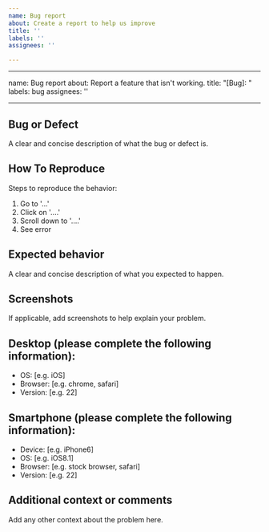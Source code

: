 ```yaml
---
name: Bug report
about: Create a report to help us improve
title: ''
labels: ''
assignees: ''

---
```


---
name: Bug report
about: Report a feature that isn't working.
title: "[Bug]: "
labels: bug
assignees: ''

---

## Bug or Defect
A clear and concise description of what the bug or defect is.

## How To Reproduce
Steps to reproduce the behavior:
1. Go to '...'
2. Click on '....'
3. Scroll down to '....'
4. See error

## Expected behavior
A clear and concise description of what you expected to happen.

## Screenshots
If applicable, add screenshots to help explain your problem.

## Desktop (please complete the following information):
 - OS: [e.g. iOS]
 - Browser: [e.g. chrome, safari]
 - Version: [e.g. 22]

## Smartphone (please complete the following information):
 - Device: [e.g. iPhone6]
 - OS: [e.g. iOS8.1]
 - Browser: [e.g. stock browser, safari]
 - Version: [e.g. 22]

## Additional context or comments
Add any other context about the problem here.

